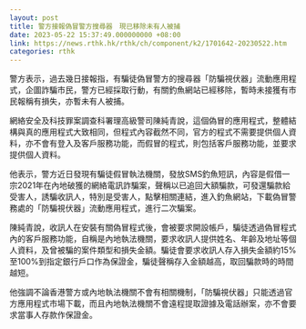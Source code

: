 ```yaml
---
layout: post
title: 警方接報偽冒警方搜尋器　現已移除未有人被捕
date: 2023-05-22 15:37:49.000000000 +08:00
link: https://news.rthk.hk/rthk/ch/component/k2/1701642-20230522.htm
categories: rthk
---
```


警方表示，過去幾日接報指，有騙徒偽冒警方的搜尋器「防騙視伏器」流動應用程式，企圖詐騙市民，警方已經採取行動，有關釣魚網站已經移除，暫時未接獲有市民報稱有損失，亦暫未有人被捕。

網絡安全及科技罪案調查科署理高級警司陳純青說，這個偽冒的應用程式，整體結構與真的應用程式大致相同，但程式內容截然不同，官方的程式不需要提供個人資料，亦不會有登入及客戶服務功能，而假冒的程式，則包括客戶服務功能，並要求提供個人資料。

他表示，警方近日發現有騙徒假冒執法機關，發放SMS釣魚短訊，內容是假借一宗2021年在內地破獲的網絡電訊詐騙案，聲稱以已追回大額騙款，可發還騙款給受害人，誘騙收訊人，特別是受害人，點擊相關連結，進入釣魚網站，下載偽冒警務處的「防騙視伏器」流動應用程式，進行二次騙案。

陳純青說，收訊人在安裝有關偽冒程式後，會被要求開設帳戶，騙徒透過偽冒程式內的客戶服務功能，自稱是內地執法機關，要求收訊人提供姓名、年齡及地址等個人資料，及曾被騙的案件類型和損失金額。騙徒會要求收訊人存入損失金額約15%至100%到指定銀行戶口作為保證金，騙徒聲稱存入金額越高，取回騙款時的時間越短。

他強調不論香港警方或內地執法機關不會有相關機制，「防騙視伏器」只能透過官方應用程式市場下載，而且內地執法機關不會遠程提取證據及電話辦案，亦不會要求當事人存款作保證金。
